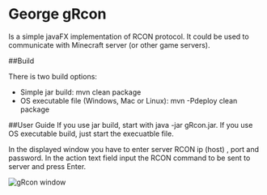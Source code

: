 # George gRcon

Is a simple javaFX implementation of RCON protocol. It could be used to communicate with Minecraft server (or other game servers).


##Build

There is two build options:
* Simple jar build: mvn clean package
* OS executable file (Windows, Mac or Linux): mvn -Pdeploy clean package

##User Guide
If you use jar build, start with java -jar gRcon.jar.
If you use OS executable build, just start the execuatble file.

In the displayed window you have to enter server RCON ip (host) , port and password.
In the action text field input the RCON command to be sent to server and press Enter.

![gRcon window](https://lh3.googleusercontent.com/MmkeGNIG_V0jf7222oOLswipM-l3s4AKfLCrFZmgVTbpXmV4iy3dpIc_ZrsKxnpEJzGnRMMsUEP_7iRytsNybx_KmDQnPYVP14k4bcK-HQheLAzl_cQSot5l7nUviDW77mLtYoln-MSPlbcEuwR5PigJAwkBO36HaHwhoGhBWd6VsTsZ-PX04dgnsmADYb2h6oAAc42q844RhSoyzqcH2bpMLMb2L3Tgx_38lFqwfnLtb7DVRxq1HbBR9_8BpL6RyIlSI77CsgQt-U989BDfCTGE4uu3TeOW6zqLV6ie_r2-Vta84Ni25MJzVDlwS1sKvTd3zLenJfLayVkMgzV9jyphLKM7BtAwWB856BBVqlZrIEMiHPpPVn71cIzwwVK37rzMp5EdIx9iNwTaCd2j3_p2GxVY1W0Q5BQKLAMwnneoxLEjT13WeyNtypX3I3kLv1HMHMH0-HBUWkASWjYUp3XNwxdYX3OZPG5L20D_HM8JNfish5RIyDDNsTMzOCPAWwSho3bJj-GITd7CMy0SwtrWwyzkmfFnesnJoZa-DM4LspD4cM_-yvJpzyfBbD-q45LZ-yaUhobxEJ2wEt9FSrL8NGKoEzK3Undi4pDYWzzO9g0OMFqj=w601-h423-no)